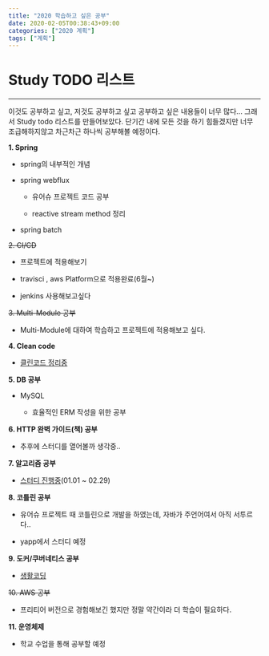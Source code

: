 ```yaml
---
title: "2020 학습하고 싶은 공부"
date: 2020-02-05T00:38:43+09:00
categories: ["2020 계획"]
tags: ["계획"]
---
```


# Study TODO 리스트
***

이것도 공부하고 싶고, 저것도 공부하고 싶고 공부하고 싶은 내용들이 너무 많다... 그래서 Study todo 리스트를 만들어보았다. 단기간 내에 모든 것을 하기 힘들겠지만 너무 조급해하지않고 차근차근 하나씩 공부해볼 예정이다.

**1. Spring**

- spring의 내부적인 개념

- spring webflux

  - 유어슈 프로젝트 코드 공부

  - reactive stream method 정리

- spring batch

~~2. CI/CD~~

- 프로젝트에 적용해보기

- travisci , aws Platform으로 적용완료(6월~)

- jenkins 사용해보고싶다

~~3. Multi-Module 공부~~

- Multi-Module에 대하여 학습하고 프로젝트에 적용해보고 싶다.

**4. Clean code**

- [클린코드 정리중](https://chlalstjd430.github.io/categories/%ED%81%B4%EB%A6%B0%EC%BD%94%EB%93%9C/)

**5. DB 공부**

- MySQL

  - 효율적인 ERM 작성을 위한 공부

**6. HTTP 완벽 가이드(책) 공부**

- 추후에 스터디를 열어볼까 생각중..

**7. 알고리즘 공부**

- [스터디 진행중](https://www.acmicpc.net/group/6984)(01.01 ~ 02.29)

**8. 코틀린 공부**

- 유어슈 프로젝트 때 코틀린으로 개발을 하였는데, 자바가 주언어여서 아직 서투르다..

- yapp에서 스터디 예정

**9. 도커/쿠버네티스 공부**

- [생활코딩](https://opentutorials.org/course/128/8657)

~~10. AWS 공부~~

- 프리티어 버전으로 경험해보긴 했지만 정말 약간이라 더 학습이 필요하다.

**11. 운영체제**

- 학교 수업을 통해 공부할 예정
